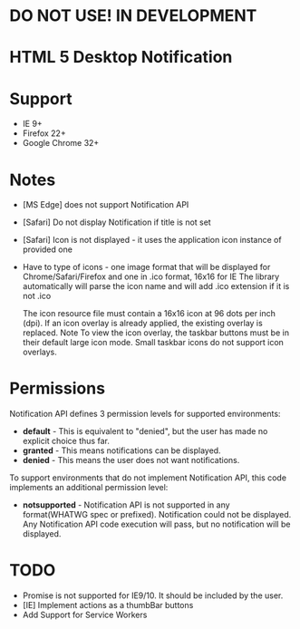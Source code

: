 # DO NOT USE! IN DEVELOPMENT

# HTML 5 Desktop Notification

# Support
- IE 9+
- Firefox 22+
- Google Chrome 32+

# Notes
- [MS Edge] does not support Notification API
- [Safari] Do not display Notification if title is not set
- [Safari] Icon is not displayed - it uses the application icon instance of provided one
- Have to type of icons - one image format that will be displayed for Chrome/Safari/Firefox and one in .ico format, 16x16 for IE
    The library automatically will parse the icon name and will add .ico extension if it is not .ico

    The icon resource file must contain a 16x16 icon at 96 dots per inch (dpi). If an icon overlay is already applied, the existing overlay is replaced.
    Note  To view the icon overlay, the taskbar buttons must be in their default large icon mode. Small taskbar icons do not support icon overlays.

# Permissions
Notification API defines 3 permission levels for supported environments:
- <strong>default</strong> - This is equivalent to "denied", but the user has made no explicit choice thus far.
- <strong>granted</strong> - This means notifications can be displayed.
- <strong>denied</strong> - This means the user does not want notifications.

To support environments that do not implement Notification API,
this code implements an additional permission level:
- <strong>notsupported</strong> - Notification API is not supported in any format(WHATWG spec or prefixed). Notification could not be displayed. Any Notification API code execution will pass, but no notification will be displayed.

# TODO
- Promise is not supported for IE9/10. It should be included by the user.
- [IE] Implement actions as a thumbBar buttons
- Add Support for Service Workers
